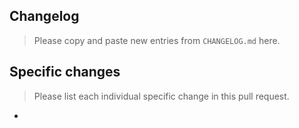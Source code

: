 ## Changelog

> Please copy and paste new entries from `CHANGELOG.md` here.

## Specific changes

> Please list each individual specific change in this pull request.

- 
